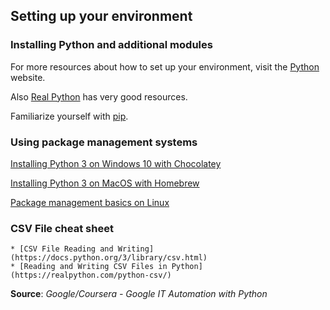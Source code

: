 ## Setting up your environment

### Installing Python and additional modules

For more resources about how to set up your environment, visit the [Python](https://www.python.org/) website.

Also [Real Python](https://realpython.com/installing-python/) has very good resources.

Familiarize yourself with [pip](https://packaging.python.org/guides/installing-using-pip-and-virtual-environments/).

### Using package management systems

  [Installing Python 3 on Windows 10 with Chocolatey](https://www.digitalocean.com/community/tutorials/how-to-install-python-3-and-set-up-a-local-programming-environment-on-windows-10)
  
  [Installing Python 3 on MacOS with Homebrew](https://www.digitalocean.com/community/tutorials/how-to-install-python-3-and-set-up-a-local-programming-environment-on-macos)
  
  [Package management basics on Linux](https://www.digitalocean.com/community/tutorials/package-management-basics-apt-yum-dnf-pkg)
  

### CSV File cheat sheet

    * [CSV File Reading and Writing](https://docs.python.org/3/library/csv.html)
    * [Reading and Writing CSV Files in Python](https://realpython.com/python-csv/)
  
  
  
  **Source**: *Google/Coursera - Google IT Automation with Python*
